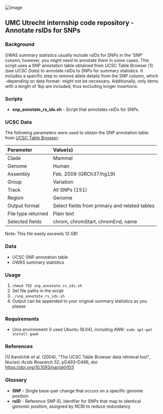![image](https://user-images.githubusercontent.com/24732704/55021982-f822ec00-4ff9-11e9-802a-649cfdb4892c.png)

## UMC Utrecht internship code repository - Annotate rsIDs for SNPs

### Background
GWAS summary statistics usually include rsIDs for SNPs in the 'SNP' column, however, you might need to annotate them in some cases. This script uses a SNP annotation table obtained from UCSC Table Browser [1] (see _UCSC Data_) to annotate rsIDs to SNPs for summary statistics. It includes a specific step to remove allele details from the SNP column, which -depending on data format- might not be necessary. Additionally, only items with a length of 1bp are included, thus excluding longer insertions.

### Scripts
- **snp_annotate_rs_ids.sh** - Script that annotates rsIDs for SNPs.

### UCSC Data
The following parameters were used to obtain the SNP annotation table from [UCSC Table Browser](https://genome.ucsc.edu/cgi-bin/hgTables):

| Parameter          | Value(s)                                      |
|:-------------------|:----------------------------------------------|
| Clade              | Mammal                                        |
| Genome             | Human                                         |
| Assembly           | Feb. 2009 (GRCh37/hg19)                       |
| Group              | Variation                                     |
| Track              | All SNPs (151)                                |
| Region             | Genome                                        |
| Output format      | Select fields from primary and related tables |
| File type returned | Plain text                                    |
| Selected fields     | chrom, chromStart, chromEnd, name             |

Note: This file easily exceeds 12 GB!

### Data
- UCSC SNP annotation table
- GWAS summary statistics

### Usage

1. `chmod 755 snp_annotate_rs_ids.sh`
1. Set file paths in the script
1. `./snp_annotate_rs_ids.sh`
1. Output can be appended to your original summary statistics as you please

### Requirements
- Unix environment (I used Ubuntu 18.04), including AWK:
`sudo apt-get install gawk`

### References
[1] Karolchik et al. (2004), "The UCSC Table Browser data retrieval tool", _Nucleic Acids Research_ 32, pD493–D496, doi: https://doi.org/10.1093/nar/gkh103

### Glossary
* **SNP** - Single base-pair change that occurs on a specific genome position
* **rsID** - Reference SNP ID, identfier for SNPs that map to identical genomic position, assigned by NCBI to reduce redundancy
